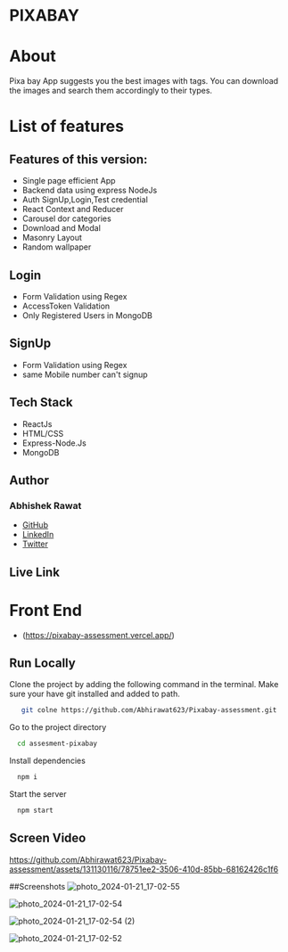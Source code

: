 # PIXABAY

# About

Pixa bay App suggests you the best images with tags. You can download the images and search them accordingly to their types.


# List of features

## Features of this version:
- Single page efficient App
- Backend data using express NodeJs
- Auth SignUp,Login,Test credential
- React Context and Reducer
- Carousel dor categories
- Download and Modal
- Masonry Layout
- Random wallpaper

## Login
- Form Validation using Regex
- AccessToken Validation
- Only Registered Users in MongoDB

## SignUp
- Form Validation using Regex
- same Mobile number can't signup


## Tech Stack

- ReactJs
- HTML/CSS
- Express-Node.Js
- MongoDB

## Author

### Abhishek Rawat
-   [GitHub](https://github.com/Abhirawat623)
-   [LinkedIn](https://www.linkedin.com/in/abhishek-rawat-598151240/)
-   [Twitter](https://twitter.com/Abhishekrwt38)


## Live Link
# Front End
- (https://pixabay-assessment.vercel.app/)


## Run Locally

Clone the project by adding the following command in the terminal.
Make sure your have git installed and added to path.

```bash
   git colne https://github.com/Abhirawat623/Pixabay-assessment.git
```

Go to the project directory

```bash
  cd assesment-pixabay
```

Install dependencies

```bash
  npm i
```

Start the server

```bash
  npm start 
```
## Screen Video


https://github.com/Abhirawat623/Pixabay-assessment/assets/131130116/78751ee2-3506-410d-85bb-68162426c1f6



##Screenshots
![photo_2024-01-21_17-02-55](https://github.com/Abhirawat623/Pixabay-assessment/assets/131130116/9a221f0b-55df-43a0-87c7-52a514e2fc45)

![photo_2024-01-21_17-02-54](https://github.com/Abhirawat623/Pixabay-assessment/assets/131130116/a9fd529e-2c66-4081-9b8e-ac3aa184e6b7)

![photo_2024-01-21_17-02-54 (2)](https://github.com/Abhirawat623/Pixabay-assessment/assets/131130116/738b8a53-0c27-4fdd-8351-8b52e99e3582)

![photo_2024-01-21_17-02-52](https://github.com/Abhirawat623/Pixabay-assessment/assets/131130116/d422d3fd-5e5f-44f5-bdd5-c1c94844dd20)

